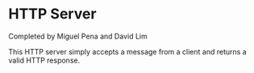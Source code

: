 # HTTP Server

Completed by Miguel Pena and David Lim

This HTTP server simply accepts a message from a client and returns a valid HTTP response.
